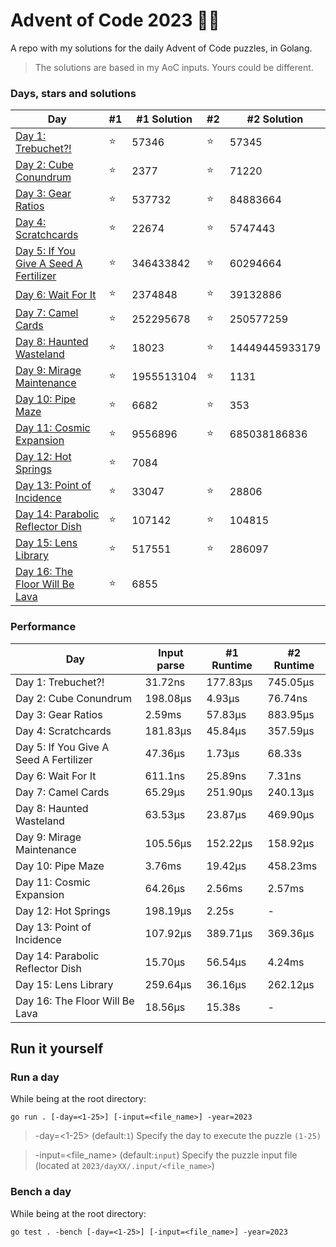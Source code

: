 # Advent of Code 2023 🎄🎁
A repo with my solutions for the daily Advent of Code puzzles, in Golang.

> The solutions are based in my AoC inputs. Yours could be different.

### Days, stars and solutions 
| Day                                                       | #1 | #1 Solution | #2 | #2 Solution    |
|-----------------------------------------------------------|----|-------------|----|----------------|
| [Day 1: Trebuchet?!](2023/day01/main.go)                       | ⭐ | 57346      | ⭐ | 57345          |
| [Day 2: Cube Conundrum](2023/day02/main.go)                    | ⭐ | 2377       | ⭐ | 71220          |
| [Day 3: Gear Ratios](2023/day03/main.go)                       | ⭐ | 537732     | ⭐ | 84883664       |
| [Day 4: Scratchcards](2023/day04/main.go)                      | ⭐ | 22674      | ⭐ | 5747443        |
| [Day 5: If You Give A Seed A Fertilizer](2023/day05/main.go)   | ⭐ | 346433842  | ⭐ | 60294664       |
| [Day 6: Wait For It](2023/day06/main.go)                       | ⭐ | 2374848    | ⭐ | 39132886       |
| [Day 7: Camel Cards](2023/day07/main.go)                       | ⭐ | 252295678  | ⭐ | 250577259      |
| [Day 8: Haunted Wasteland](2023/day08/main.go)                 | ⭐ | 18023      | ⭐ | 14449445933179 |
| [Day 9: Mirage Maintenance](2023/day09/main.go)                | ⭐ | 1955513104 | ⭐ | 1131           |
| [Day 10: Pipe Maze](2023/day10/main.go)                        | ⭐ | 6682       | ⭐ | 353            |
| [Day 11: Cosmic Expansion](2023/day11/main.go)                 | ⭐ | 9556896    | ⭐ | 685038186836   |
| [Day 12: Hot Springs](2023/day12/main.go)                      | ⭐ | 7084       |   |                |
| [Day 13: Point of Incidence](2023/day13/main.go)               | ⭐ | 33047      | ⭐ | 28806          |
| [Day 14: Parabolic Reflector Dish](2023/day14/main.go)         | ⭐ | 107142     | ⭐ | 104815         |
| [Day 15: Lens Library](2023/day15/main.go)                     | ⭐ | 517551     | ⭐ | 286097         |
| [Day 16: The Floor Will Be Lava](2023/day16/main.go)           | ⭐ | 6855       |   |                |


### Performance
| Day                                    | Input parse | #1 Runtime | #2 Runtime |
|----------------------------------------|-------------|------------|------------|
| Day 1: Trebuchet?!                     | 31.72ns     | 177.83μs   | 745.05μs   |
| Day 2: Cube Conundrum                  | 198.08μs    | 4.93μs     | 76.74ns    |
| Day 3: Gear Ratios                     | 2.59ms      | 57.83μs    | 883.95μs   |
| Day 4: Scratchcards                    | 181.83μs    | 45.84μs    | 357.59μs   |
| Day 5: If You Give A Seed A Fertilizer | 47.36μs     | 1.73μs     | 68.33s     |
| Day 6: Wait For It                     | 611.1ns     | 25.89ns    | 7.31ns     |
| Day 7: Camel Cards                     | 65.29μs     | 251.90μs   | 240.13μs   |
| Day 8: Haunted Wasteland               | 63.53μs     | 23.87μs    | 469.90μs   |
| Day 9: Mirage Maintenance              | 105.56μs    | 152.22μs   | 158.92μs   |
| Day 10: Pipe Maze                      | 3.76ms      | 19.42μs    | 458.23ms   |
| Day 11: Cosmic Expansion               | 64.26μs     | 2.56ms     | 2.57ms     |
| Day 12: Hot Springs                    | 198.19μs    | 2.25s      | -          |
| Day 13: Point of Incidence             | 107.92μs    | 389.71μs   | 369.36μs   |
| Day 14: Parabolic Reflector Dish       | 15.70μs     | 56.54μs    | 4.24ms     |
| Day 15: Lens Library                   | 259.64μs    | 36.16μs    | 262.12μs   |
| Day 16: The Floor Will Be Lava         | 18.56μs     | 15.38s     | -          |

## Run it yourself
### Run a day 
While being at the root directory:
```
go run . [-day=<1-25>] [-input=<file_name>] -year=2023
```
> -day=<1-25> (default:`1`) Specify the day to execute the puzzle `(1-25)`

> -input=<file_name> (default:`input`) Specify the puzzle input file (located at `2023/dayXX/.input/<file_name>`)
### Bench a day
While being at the root directory:
```
go test . -bench [-day=<1-25>] [-input=<file_name>] -year=2023
```

##